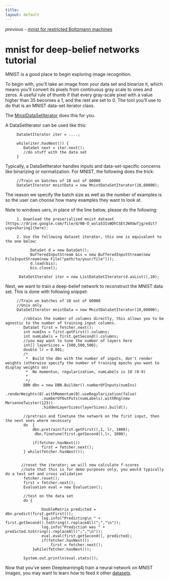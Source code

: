 ```yaml
---
title: 
layout: default
---
```


*previous* - [mnist for restricted Boltzmann machines](../rbm-mnist-tutorial.html)
# mnist for deep-belief networks tutorial

MNIST is a good place to begin exploring image recognition. 

To begin with, you’ll take an image from your data set and binarize it, which means you’ll convert its pixels from continuous gray scale to ones and zeros. A useful rule of thumb if that every gray-scale pixel with a value higher than 35 becomes a 1, and the rest are set to 0. The tool you’ll use to do that is an MNIST data-set iterator class.

The [MnistDataSetIterator](../doc/org/datasets/iterator/impl/MnistDataSetIterator.html) does this for you.

A DataSetIterator can be used like this:

         DataSetIterator iter = ....;

         while(iter.hasNext()) {
         	DataSet next = iter.next();
         	//do stuff with the data set
         }

Typically, a DataSetIterator handles inputs and data-set-specific concerns like binarizing or normalization. For MNIST, the following does the trick:
         
         //Train on batches of 10 out of 60000
         DataSetIterator mnistData = new MnistDataSetIterator(10,60000);

The reason we specify the batch size as well as the number of examples is so the user can choose how many examples they want to look at.


Note to windows uers, in place of the line below, please do the following:


         1. Download the preserialized mnist dataset [https://drive.google.com/file/d/0B-O_wola53IsWDhCSEtJWXUwTjg/edit?usp=sharing](here):

         2. Use the following dataset iterator, this one is equivalent to the one below:    

               DataSet d = new DataSet();
               BufferedInputStream bis = new BufferedInputStream(new FileInputStream(new File("path/to/your/file")));
               d.load(bis);
               bis.close();

          DataSetIterator iter = new ListDataSetIterator(d.asList(),10);

Next, we want to train a deep-belief network to reconstruct the MNIST data set. This is done with following snippet:

         //Train on batches of 10 out of 60000
         //Unix only
         DataSetIterator mnistData = new MnistDataSetIterator(10,60000);
        
	        //obtain the number of columns directly, this allows you to be agnostic to the number of training input columns.
	        DataSet first = fetcher.next();
			int numIns = first.getFirst().columns;
			int numLabels = first.getSecond().columns;
			//you may want to tune the number of layers here
			int[] layerSizes = {500,500,500};
			double lr = 0.001;
	        /*
	         *  Build the dbn with the number of inputs, don't render weights (otherwise specify the number of training epochs you want to display weights on)
	         *  No momentun, regularization, numLabels is 10 (0-9)
	         *
	         */
			DBN dbn = new DBN.Builder().numberOfInputs(numIns)
					.renderWeights(0).withMomentum(0).useRegularization(false)
					.numberOfOutPuts(numLabels).withRng(new MersenneTwister(123))
					.hiddenLayerSizes(layerSizes).build();
	      
	        //pretrain and finetune the network on the first input, then the next ones where necessary
			do  {
				dbn.pretrain(first.getFirst(),1, lr, 1000);
	             dbn.finetune(first.getSecond(),lr, 1000);
				
				if(fetcher.hasNext())
					first = fetcher.next();
			} while(fetcher.hasNext());

			
	       //reset the iterator; we will now calculate f-scores
	       //note that this is for demo purposes only, you would typically do a test set and cross validation
			fetcher.reset();
			first = fetcher.next();
			Evaluation eval = new Evaluation();

	        //test on the data set
			do {

					DoubleMatrix predicted = dbn.predict(first.getFirst());
					log.info("Predicting\n " + first.getSecond().toString().replaceAll(";","\n"));
					log.info("Prediction was " + predicted.toString().replaceAll(";","\n"));
					eval.eval(first.getSecond(), predicted);
					if(fetcher.hasNext())
						first = fetcher.next();
				}while(fetcher.hasNext());
		
			System.out.println(eval.stats());

Now that you've seen Deeplearning4j train a neural network on MNIST images, you may want to learn how to feed it other [datasets](../data-sets-ml.html).
